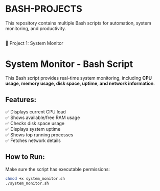 # BASH-PROJECTS

This repository contains multiple Bash scripts for automation, system monitoring, and productivity.

##
 🔹 Project 1: System Monitor
# System Monitor - Bash Script

This Bash script provides real-time system monitoring, including **CPU usage, memory usage, disk space, uptime, and network information**.

## Features:
✅ Displays current CPU load  
✅ Shows available/free RAM usage  
✅ Checks disk space usage  
✅ Displays system uptime  
✅ Shows top running processes  
✅ Fetches network details  

## How to Run:
Make sure the script has executable permissions:
```bash
chmod +x system_monitor.sh
./system_monitor.sh

